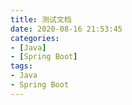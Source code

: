 ```yaml
---
title: 测试文档
date: 2020-08-16 21:53:45
categories:
- [Java]
- [Spring Boot]
tags:
- Java
- Spring Boot
---
```

